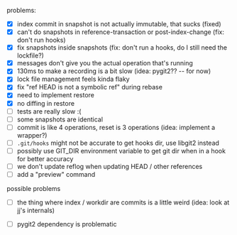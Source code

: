 problems:

- [X] index commit in snapshot is not actually immutable, that sucks (fixed)
- [X] can't do snapshots in reference-transaction or post-index-change (fix: don't run hooks)
- [X] fix snapshots inside snapshots (fix: don't run a hooks, do I still need the lockfile?)
- [X] messages don't give you the actual operation that's running
- [X] 130ms to make a recording is a bit slow (idea: pygit2?? -- for now)
- [X] lock file management feels kinda flaky
- [X] fix "ref HEAD is not a symbolic ref" during rebase
- [X] need to implement restore
- [X] no diffing in restore
- [ ] tests are really slow :(
- [ ] some snapshots are identical
- [ ] commit is like 4 operations, reset is 3 operations (idea: implement a wrapper?)
- [ ] `.git/hooks` might not be accurate to get hooks dir, use libgit2 instead
- [ ] possibly use GIT_DIR environment variable to get git dir when in a hook for better accuracy
- [ ] we don't update reflog when updating HEAD / other references
- [ ] add a "preview" command

possible problems
- [ ] the thing where index / workdir are commits is a little weird (idea: look at jj's internals)
- [ ] pygit2 dependency is problematic

